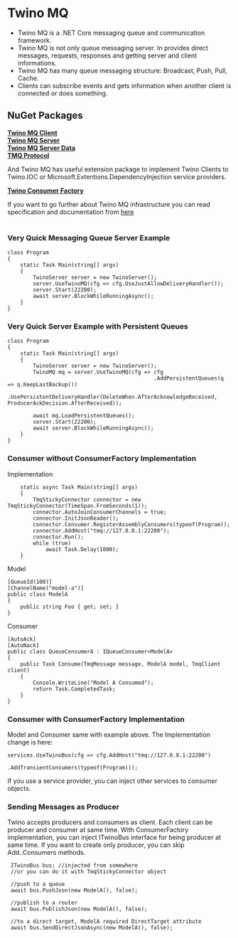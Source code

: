 # Twino MQ

* Twino MQ is a .NET Core messaging queue and communication framework.
* Twino MQ is not only queue messaging server. In provides direct messages, requests, responses and getting server and client informations.
* Twino MQ has many queue messaging structure: Broadcast, Push, Pull, Cache.
* Clients can subscribe events and gets information when another client is connected or does something.

## NuGet Packages

**[Twino MQ Client](https://www.nuget.org/packages/Twino.Client.TMQ)**<br>
**[Twino MQ Server](https://www.nuget.org/packages/Twino.MQ)**<br>
**[Twino MQ Server Data](https://www.nuget.org/packages/Twino.MQ.Data)**<br>
**[TMQ Protocol](https://www.nuget.org/packages/Twino.Protocols.TMQ)**<br>

And Twino MQ has useful extension package to implement Twino Clients to Twino.IOC or Microsoft.Extentions.DependencyInjection service providers.

**[Twino Consumer Factory](https://www.nuget.org/packages/Twino.Extensions.ConsumerFactory)**<br>

If you want to go further about Twino MQ infrastructure you can read specification and documentation from [here](https://github.com/twino-framework/twino-mq/blob/master/docs/twino-mq.pdf)<br><br>

### Very Quick Messaging Queue Server Example

    class Program
    {
        static Task Main(string[] args)
        {
            TwinoServer server = new TwinoServer();
            server.UseTwinoMQ(cfg => cfg.UseJustAllowDeliveryHandler());
            server.Start(22200);
            await server.BlockWhileRunningAsync();
        }
    }
    
### Very Quick Server Example with Persistent Queues

    class Program
    {
        static Task Main(string[] args)
        {
            TwinoServer server = new TwinoServer();
            TwinoMQ mq = server.UseTwinoMQ(cfg => cfg
                                                  .AddPersistentQueues(q => q.KeepLastBackup())
                                                  .UsePersistentDeliveryHandler(DeleteWhen.AfterAcknowledgeReceived, ProducerAckDecision.AfterReceived));

            await mq.LoadPersistentQueues();
            server.Start(22200);
            await server.BlockWhileRunningAsync();
        }
    }

### Consumer without ConsumerFactory Implementation

Implementation

        static async Task Main(string[] args)
        {
            TmqStickyConnector connector = new TmqStickyConnector(TimeSpan.FromSeconds(1));
            connector.AutoJoinConsumerChannels = true;
            connector.InitJsonReader();
            connector.Consumer.RegisterAssemblyConsumers(typeof(Program));
            connector.AddHost("tmq://127.0.0.1:22200");
            connector.Run();
            while (true)
                await Task.Delay(1000);
        }

Model

    [QueueId(100)]
    [ChannelName("model-a")]
    public class ModelA
    {
        public string Foo { get; set; }
    }

Consumer

    [AutoAck]
    [AutoNack]
    public class QueueConsumerA : IQueueConsumer<ModelA>
    {
        public Task Consume(TmqMessage message, ModelA model, TmqClient client)
        {
            Console.WriteLine("Model A Consumed");
            return Task.CompletedTask;
        }
    }


### Consumer with ConsumerFactory Implementation

Model and Consumer same with example above. The Implementation change is here:

    services.UseTwinoBus(cfg => cfg.AddHost("tmq://127.0.0.1:22200")
                                   .AddTransientConsumers(typeof(Program)));


If you use a service provider, you can inject other services to consumer objects.


### Sending Messages as Producer

Twino accepts producers and consumers as client. Each client can be producer and consumer at same time. With ConsumerFactory implementation, you can inject ITwinoBus interface for being producer at same time. If you want to create only producer, you can skip Add..Consumers methods.

     ITwinoBus bus; //injected from somewhere
     //or you can do it with TmqStickyConnector object

     //push to a queue
     await bus.PushJson(new ModelA(), false);

     //publish to a router
     await bus.PublishJson(new ModelA(), false);

     //to a direct target, ModelA required DirectTarget attribute
     await bus.SendDirectJsonAsync(new ModelA(), false);
